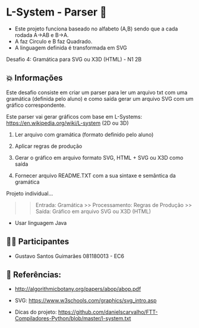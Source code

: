 # L-System - Parser 📝
- Este projeto funciona baseado no alfabeto (A,B) sendo que a cada rodada  A->AB e B->A. 
- A faz Circulo e B faz Quadrado.
- A linguagem definida é transformada em SVG

Desafio 4: Gramática para SVG ou X3D (HTML) - N1 2B

## 💥 Informações 

Este desafio consiste em criar um parser para ler um arquivo txt com uma gramática (definida pelo aluno) e como saída gerar um arquivo SVG com um gráfico correspondente.

Este parser vai gerar gráficos com base em L-Systems: https://en.wikipedia.org/wiki/L-system (2D ou 3D)

1. Ler arquivo com gramática (formato definido pelo aluno)

2. Aplicar regras de produção

3. Gerar o gráfico em arquivo formato SVG, HTML + SVG ou X3D como saída

4. Fornecer arquivo README.TXT com a sua sintaxe e semântica da gramática

Projeto individual...

>>  Entrada: Gramática >> Processamento: Regras de Produção >> Saída: Gráfico em arquivo SVG ou X3D (HTML)

- Usar linguagem Java 

## 👨‍💻  Participantes
- Gustavo Santos Guimarães 081180013 - EC6

## 📙 Referências:

- http://algorithmicbotany.org/papers/abop/abop.pdf

- SVG: https://www.w3schools.com/graphics/svg_intro.asp

- Dicas do projeto: https://github.com/danielscarvalho/FTT-Compiladores-Python/blob/master/l-system.txt
